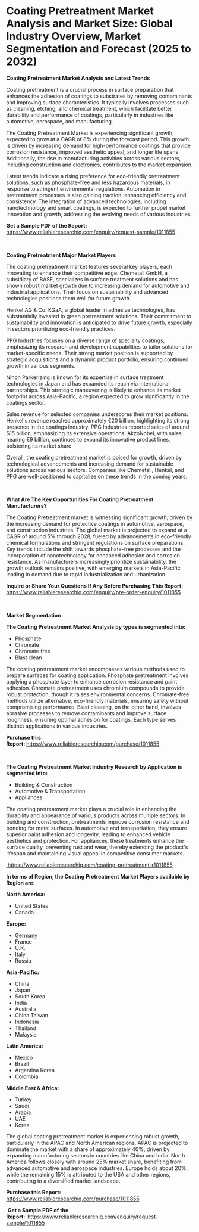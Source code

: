 <p><h1>Coating Pretreatment Market Analysis and Market Size: Global Industry Overview, Market Segmentation and Forecast (2025 to 2032)</h1></p><p><strong>Coating Pretreatment Market Analysis and Latest Trends</strong></p>
<p><p>Coating pretreatment is a crucial process in surface preparation that enhances the adhesion of coatings to substrates by removing contaminants and improving surface characteristics. It typically involves processes such as cleaning, etching, and chemical treatment, which facilitate better durability and performance of coatings, particularly in industries like automotive, aerospace, and manufacturing.</p><p>The Coating Pretreatment Market is experiencing significant growth, expected to grow at a CAGR of 8% during the forecast period. This growth is driven by increasing demand for high-performance coatings that provide corrosion resistance, improved aesthetic appeal, and longer life spans. Additionally, the rise in manufacturing activities across various sectors, including construction and electronics, contributes to the market expansion.</p><p>Latest trends indicate a rising preference for eco-friendly pretreatment solutions, such as phosphate-free and less hazardous materials, in response to stringent environmental regulations. Automation in pretreatment processes is also gaining traction, enhancing efficiency and consistency. The integration of advanced technologies, including nanotechnology and smart coatings, is expected to further propel market innovation and growth, addressing the evolving needs of various industries.</p></p>
<p><strong>Get a Sample PDF of the Report:&nbsp;</strong> <a href="https://www.reliableresearchiq.com/enquiry/request-sample/1011855?utm_campaign=3733&utm_medium=2&utm_source=Github&utm_content=ia&utm_term=18042025&utm_id=coating-pretreatment">https://www.reliableresearchiq.com/enquiry/request-sample/1011855</a></p>
<p>&nbsp;</p>
<p><strong>Coating Pretreatment Major Market Players</strong></p>
<p><p>The coating pretreatment market features several key players, each innovating to enhance their competitive edge. Chemetall GmbH, a subsidiary of BASF, specializes in surface treatment solutions and has shown robust market growth due to increasing demand for automotive and industrial applications. Their focus on sustainability and advanced technologies positions them well for future growth.</p><p>Henkel AG & Co. KGaA, a global leader in adhesive technologies, has substantially invested in green pretreatment solutions. Their commitment to sustainability and innovation is anticipated to drive future growth, especially in sectors prioritizing eco-friendly practices.</p><p>PPG Industries focuses on a diverse range of specialty coatings, emphasizing its research and development capabilities to tailor solutions for market-specific needs. Their strong market position is supported by strategic acquisitions and a dynamic product portfolio, ensuring continued growth in various segments.</p><p>Nihon Parkerizing is known for its expertise in surface treatment technologies in Japan and has expanded its reach via international partnerships. This strategic maneuvering is likely to enhance its market footprint across Asia-Pacific, a region expected to grow significantly in the coatings sector.</p><p>Sales revenue for selected companies underscores their market positions. Henkel's revenue reached approximately €20 billion, highlighting its strong presence in the coatings industry. PPG Industries reported sales of around $15 billion, emphasizing its extensive operations. AkzoNobel, with sales nearing €9 billion, continues to expand its innovative product lines, bolstering its market share.</p><p>Overall, the coating pretreatment market is poised for growth, driven by technological advancements and increasing demand for sustainable solutions across various sectors. Companies like Chemetall, Henkel, and PPG are well-positioned to capitalize on these trends in the coming years.</p></p>
<p>&nbsp;</p>
<p><strong>What Are The Key Opportunities For Coating Pretreatment Manufacturers?</strong></p>
<p><p>The Coating Pretreatment market is witnessing significant growth, driven by the increasing demand for protective coatings in automotive, aerospace, and construction industries. The global market is projected to expand at a CAGR of around 5% through 2028, fueled by advancements in eco-friendly chemical formulations and stringent regulations on surface preparations. Key trends include the shift towards phosphate-free processes and the incorporation of nanotechnology for enhanced adhesion and corrosion resistance. As manufacturers increasingly prioritize sustainability, the growth outlook remains positive, with emerging markets in Asia-Pacific leading in demand due to rapid industrialization and urbanization.</p></p>
<p><strong>Inquire or Share Your Questions If Any Before Purchasing This Report:</strong> <a href="https://www.reliableresearchiq.com/enquiry/pre-order-enquiry/1011855?utm_campaign=3733&utm_medium=2&utm_source=Github&utm_content=ia&utm_term=18042025&utm_id=coating-pretreatment">https://www.reliableresearchiq.com/enquiry/pre-order-enquiry/1011855</a></p>
<p>&nbsp;</p>
<p><strong>Market Segmentation</strong></p>
<p><strong>The Coating Pretreatment Market Analysis by types is segmented into:</strong></p>
<p><ul><li>Phosphate</li><li>Chromate</li><li>Chromate free</li><li>Blast clean</li></ul></p>
<p><p>The coating pretreatment market encompasses various methods used to prepare surfaces for coating application. Phosphate pretreatment involves applying a phosphate layer to enhance corrosion resistance and paint adhesion. Chromate pretreatment uses chromium compounds to provide robust protection, though it raises environmental concerns. Chromate-free methods utilize alternative, eco-friendly materials, ensuring safety without compromising performance. Blast cleaning, on the other hand, involves abrasive processes to remove contaminants and improve surface roughness, ensuring optimal adhesion for coatings. Each type serves distinct applications in various industries.</p></p>
<p><strong>Purchase this Report:&nbsp;</strong><a href="https://www.reliableresearchiq.com/purchase/1011855?utm_campaign=3733&utm_medium=2&utm_source=Github&utm_content=ia&utm_term=18042025&utm_id=coating-pretreatment">https://www.reliableresearchiq.com/purchase/1011855</a></p>
<p>&nbsp;</p>
<p><strong>The Coating Pretreatment Market Industry Research by Application is segmented into:</strong></p>
<p><ul><li>Building & Construction</li><li>Automotive & Transportation</li><li>Appliances</li></ul></p>
<p><p>The coating pretreatment market plays a crucial role in enhancing the durability and appearance of various products across multiple sectors. In building and construction, pretreatments improve corrosion resistance and bonding for metal surfaces. In automotive and transportation, they ensure superior paint adhesion and longevity, leading to enhanced vehicle aesthetics and protection. For appliances, these treatments enhance the surface quality, preventing rust and wear, thereby extending the product's lifespan and maintaining visual appeal in competitive consumer markets.</p></p>
<p><a href="https://www.reliableresearchiq.com/coating-pretreatment-r1011855?utm_campaign=3733&utm_medium=2&utm_source=Github&utm_content=ia&utm_term=18042025&utm_id=coating-pretreatment">&nbsp;https://www.reliableresearchiq.com/coating-pretreatment-r1011855</a></p>
<p><strong>In terms of Region, the Coating Pretreatment Market Players available by Region are:</strong></p>
<p>
    <p> <strong> North America: </strong>
        <ul>
            <li>United States</li>
            <li>Canada</li>
        </ul>
        </p> 
    <p> <strong> Europe: </strong>
        <ul>
            <li>Germany</li>
            <li>France</li>
            <li>U.K.</li>
            <li>Italy</li>
            <li>Russia</li>
        </ul>
        </p> 
    <p> <strong> Asia-Pacific: </strong>
        <ul>
            <li>China</li>
            <li>Japan</li>
            <li>South Korea</li>
            <li>India</li>
            <li>Australia</li>
            <li>China Taiwan</li>
            <li>Indonesia</li>
            <li>Thailand</li>
            <li>Malaysia</li>
        </ul>
        </p> 
    <p> <strong> Latin America: </strong>
        <ul>
            <li>Mexico</li>
            <li>Brazil</li>
            <li>Argentina Korea</li>
            <li>Colombia</li>
        </ul>
        </p> 
    <p> <strong> Middle East & Africa: </strong>
        <ul>
            <li>Turkey</li>
            <li>Saudi</li>
            <li>Arabia</li>
            <li>UAE</li>
            <li>Korea</li>
        </ul>
    </p>
    </p>
<p><p>The global coating pretreatment market is experiencing robust growth, particularly in the APAC and North American regions. APAC is projected to dominate the market with a share of approximately 40%, driven by expanding manufacturing sectors in countries like China and India. North America follows closely with around 25% market share, benefiting from advanced automotive and aerospace industries. Europe holds about 20%, while the remaining 15% is attributed to the USA and other regions, contributing to a diversified market landscape.</p></p>
<p><strong>Purchase this Report: </strong><a href="https://www.reliableresearchiq.com/purchase/1011855?utm_campaign=3733&utm_medium=2&utm_source=Github&utm_content=ia&utm_term=18042025&utm_id=coating-pretreatment">https://www.reliableresearchiq.com/purchase/1011855</a></p>
<p>&nbsp;<strong>Get a Sample PDF of the Report:&nbsp;&nbsp;</strong><a href="https://www.reliableresearchiq.com/enquiry/request-sample/1011855?utm_campaign=3733&utm_medium=2&utm_source=Github&utm_content=ia&utm_term=18042025&utm_id=coating-pretreatment">https://www.reliableresearchiq.com/enquiry/request-sample/1011855</a></p>
<p><strong></strong></p>
<p><p></p><p></p><p></p></p>
